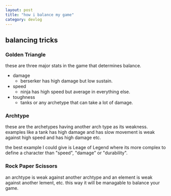 ```yaml
---
layout: post
title: "how i balance my game"
category: devlog
---
```


## balancing tricks

### Golden Triangle

these are three major stats in the game that determines balance.

- damage
  - berserker has high damage but low sustain.
- speed
  - ninja has high speed but average in everything else.
- toughness
  - tanks or any archetype that can take a lot of damage.

### Archtype

these are the archetypes having another arch type as its weakness. examples like a tank has high damage and has slow movement is weak against high speed and has high damage etc.

the best example I could give is Leage of Legend where its more complex to define a character than "speed", "damage" or "durability".

### Rock Paper Scissors

an archtype is weak against another archtype and an element is weak against another lement, etc.
this way it will be managable to balance your game.
